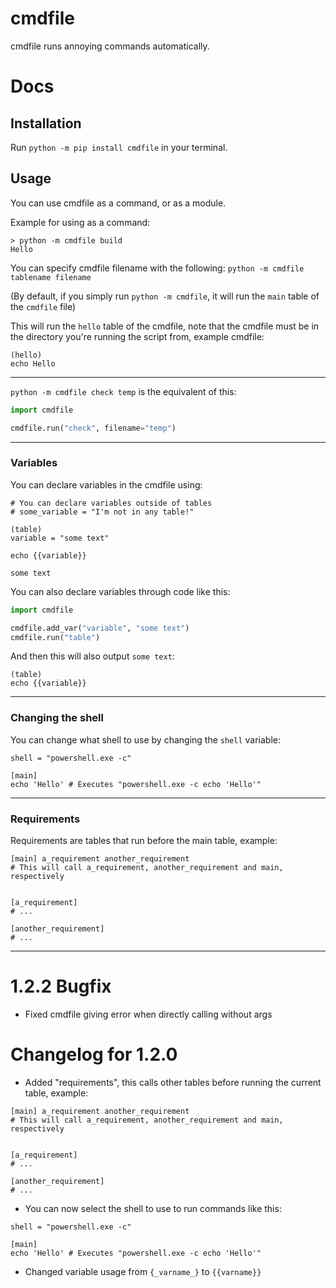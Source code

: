 # cmdfile
cmdfile runs annoying commands automatically.

# Docs

## Installation

Run `python -m pip install cmdfile` in your terminal.

## Usage

You can use cmdfile as a command, or as a module.

Example for using as a command:
```
> python -m cmdfile build
Hello
```
You can specify cmdfile filename with the following: `python -m cmdfile tablename filename`

(By default, if you simply run `python -m cmdfile`, it will run the `main` table of the `cmdfile` file)

This will run the `hello` table of the cmdfile, note that the cmdfile must be in the directory you're running the script from, example cmdfile:

```
(hello)
echo Hello
```

---

`python -m cmdfile check temp` is the equivalent of this:

```py
import cmdfile

cmdfile.run("check", filename="temp")
```

---

### Variables

You can declare variables in the cmdfile using:
```
# You can declare variables outside of tables
# some_variable = "I'm not in any table!"

(table)
variable = "some text"

echo {{variable}}
```
`some text`

You can also declare variables through code like this:
```py
import cmdfile

cmdfile.add_var("variable", "some text")
cmdfile.run("table")
```

And then this will also output `some text`:
```
(table)
echo {{variable}}
```

---

### Changing the shell

You can change what shell to use by changing the `shell` variable:
```
shell = "powershell.exe -c"

[main]
echo 'Hello' # Executes "powershell.exe -c echo 'Hello'"
```

---

### Requirements

Requirements are tables that run before the main table, example:
```
[main] a_requirement another_requirement
# This will call a_requirement, another_requirement and main, respectively


[a_requirement]
# ...

[another_requirement]
# ...
```

---

# 1.2.2 Bugfix
- Fixed cmdfile giving error when directly calling without args

# Changelog for 1.2.0
- Added "requirements", this calls other tables before running the current table, example:

```
[main] a_requirement another_requirement
# This will call a_requirement, another_requirement and main, respectively


[a_requirement]
# ...

[another_requirement]
# ...
```

- You can now select the shell to use to run commands like this:
```
shell = "powershell.exe -c"

[main]
echo 'Hello' # Executes "powershell.exe -c echo 'Hello'"
```

- Changed variable usage from `{_varname_}` to `{{varname}}`

